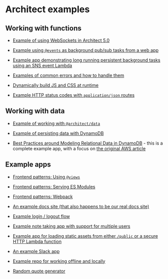 # Architect examples

## Working with functions

- [Example of using WebSockets in Architect 5.0](https://github.com/architect-examples/arc-example-ws)

- [Example using `@events` as background pub/sub tasks from a web app](https://github.com/architect-examples/arc-example-events-pubsub)

- [Example app demonstrating long running persistent background tasks using an SNS event Lambda](https://github.com/architect-examples/arc-example-events-pubsub)

- [Examples of common errors and how to handle them](https://github.com/architect-examples/arc-example-errors)

<!-- - [](https://github.com/architect-examples/arc-example-cors) -->

- [Dynamically build JS and CSS at runtime](https://github.com/architect-examples/arc-example-dynamic-js-and-css)

- [Example HTTP status codes with `application/json` routes](https://github.com/architect-examples/arc-example-json-status-codes)


## Working with data

- [Example of working with `@architect/data`](https://github.com/architect-examples/arc-example-data)

- [Example of persisting data with DynamoDB](https://github.com/architect-examples/arc-example-persist-data)

- [Best Practices around Modeling Relational Data in DynamoDB](https://github.com/konsumer/arc-example) - this is a complete example app, with a focus on [the original AWS article](https://docs.aws.amazon.com/amazondynamodb/latest/developerguide/bp-relational-modeling.html)


## Example apps

- [Frontend patterns: Using `@views`](https://github.com/architect-examples/arc-examples-views)

- [Frontend patterns: Serving ES Modules](https://github.com/architect-examples/arc-example-es-modules)

- [Frontend patterns: Webpack](https://github.com/architect-examples/arc-example-webpack)

- [An example docs site (that also happens to be our real docs site)](https://github.com/architect/arc.codes)

- [Example login / logout flow](https://github.com/architect-examples/arc-example-login-flow)

- [Example note taking app with support for multiple users](https://github.com/architect-examples/arc-example-notes)

- [Example app for loading static assets from either `/public` or a secure HTTP Lambda function](https://github.com/architect-examples/arc-example-simple-static-assets)

- [An example Slack app](https://github.com/architect-examples/arc-example-slack-client)

- [Example repo for working offline and locally](https://github.com/architect-examples/arc-example-working-locally)

- [Random quote generator](https://github.com/architect-examples/arc-example-random-mitch-hedberg-quote)
